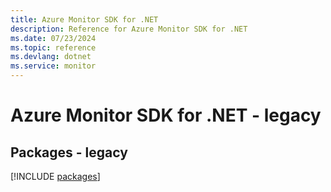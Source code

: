 ```yaml
---
title: Azure Monitor SDK for .NET
description: Reference for Azure Monitor SDK for .NET
ms.date: 07/23/2024
ms.topic: reference
ms.devlang: dotnet
ms.service: monitor
---
```

# Azure Monitor SDK for .NET - legacy
## Packages - legacy
[!INCLUDE [packages](monitor-index.md)]